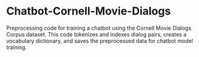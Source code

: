 # Chatbot-Cornell-Movie-Dialogs
Preprocessing code for training a chatbot using the Cornell Movie Dialogs Corpus dataset. This code tokenizes and indexes dialog pairs, creates a vocabulary dictionary, and saves the preprocessed data for chatbot model training.
